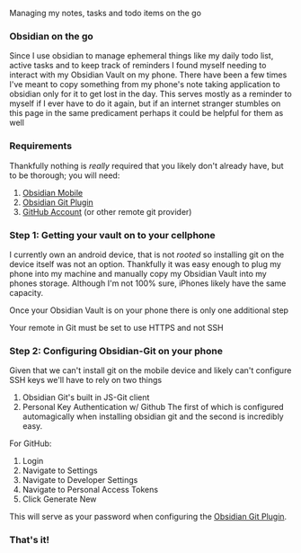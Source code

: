 Managing my notes, tasks and todo items on the go


###  Obsidian on the go
Since I use obsidian to manage ephemeral things like my daily todo list, active tasks and to keep track of reminders I found myself needing to interact with my Obsidian Vault on my phone. There have been a few times I've meant to copy something from my phone's note taking application to obsidian only for it to get lost in the day. This serves mostly as a reminder to myself if I ever have to do it again, but if an internet stranger stumbles on this page in the same predicament perhaps it could be helpful for them as well

### Requirements
Thankfully nothing is *really* required that you likely don't already have, but to be thorough; you will need:
1. [Obsidian Mobile](https://obsidian.md/mobile)
2. [Obsidian Git Plugin](https://github.com/denolehov/obsidian-git)
3. [GitHub Account](https://github.com) (or other remote git provider)

### Step 1: Getting your vault on to your cellphone
I currently own an android device, that is not *rooted* so installing git on the device itself was not an option. Thankfully it was easy enough to plug my phone into my machine and manually copy my Obsidian Vault into my phones storage. Although I'm not 100% sure, iPhones likely have the same capacity.

Once your Obsidian Vault is on your phone there is only one additional step


<div class="callout callout-info" markdown="span">
Your remote in Git must be set to use HTTPS and not SSH
</div>

### Step 2: Configuring Obsidian-Git on your phone
Given that we can't install git on the mobile device and likely can't configure SSH keys we'll have to rely on two things
1. Obsidian Git's built in JS-Git client
2. Personal Key Authentication w/ Github
The first of which is configured automagically when installing obsidian git and the second is incredibly easy. 

For GitHub:
1. Login
2. Navigate to Settings
3. Navigate to Developer Settings
4. Navigate to Personal Access Tokens 
5. Click Generate New

This will serve as your password when configuring the [Obsidian Git Plugin](https://github.com/denolehov/obsidian-git).  





### That's it!